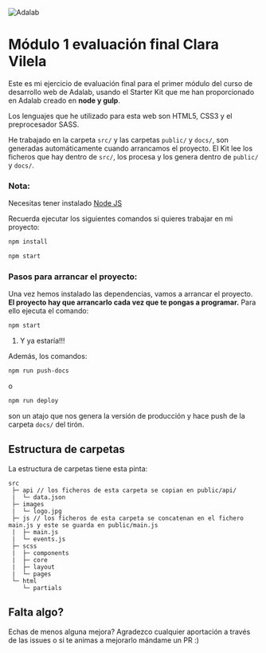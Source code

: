 ![Adalab](https://beta.adalab.es/resources/images/adalab-logo-155x61-bg-white.png)

# Módulo 1 evaluación final Clara Vilela

Este es mi ejercicio de evaluación final para el primer módulo del curso de desarrollo web de Adalab, usando el Starter Kit que me han proporcionado en Adalab creado en **node y gulp**.

Los lenguajes que he utilizado para esta web son HTML5, CSS3 y el preprocesador SASS.

He trabajado en la carpeta `src/` y las carpetas `public/` y `docs/`, son generadas automáticamente cuando arrancamos el proyecto. El Kit lee los ficheros que hay dentro de `src/`, los procesa y los genera dentro de `public/` y `docs/`.

### Nota:

Necesitas tener instalado [Node JS](https://nodejs.org/)

Recuerda ejecutar los siguientes comandos si quieres trabajar en mi proyecto:

```bash
npm install

npm start
```

### Pasos para arrancar el proyecto:

Una vez hemos instalado las dependencias, vamos a arrancar el proyecto. **El proyecto hay que arrancarlo cada vez que te pongas a programar.** Para ello ejecuta el comando:

```bash
npm start
```

1. Y ya estaría!!!

Además, los comandos:

```bash
npm run push-docs
```

o

```bash
npm run deploy
```

son un atajo que nos genera la versión de producción y hace push de la carpeta `docs/` del tirón.

## Estructura de carpetas

La estructura de carpetas tiene esta pinta:

```
src
 ├─ api // los ficheros de esta carpeta se copian en public/api/
 |  └─ data.json
 ├─ images
 |  └─ logo.jpg
 ├─ js // los ficheros de esta carpeta se concatenan en el fichero main.js y este se guarda en public/main.js
 |  ├─ main.js
 |  └─ events.js
 ├─ scss
 |  ├─ components
 |  ├─ core
 |  ├─ layout
 |  └─ pages
 └─ html
    └─ partials
```

## Falta algo?

Echas de menos alguna mejora? Agradezco cualquier aportación a través de las issues o si te animas a mejorarlo mándame un PR :)
